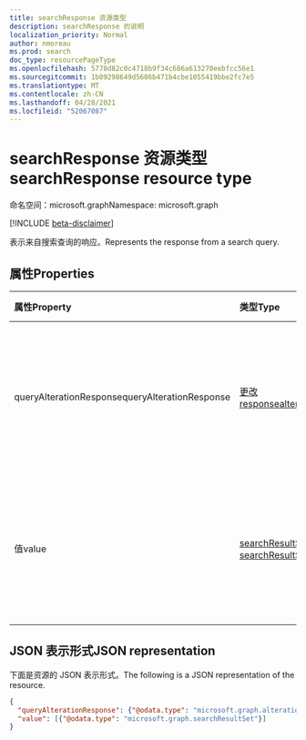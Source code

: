 ```yaml
---
title: searchResponse 资源类型
description: searchResponse 的说明
localization_priority: Normal
author: nmoreau
ms.prod: search
doc_type: resourcePageType
ms.openlocfilehash: 5778d82c0c4718b9f34c686a613270eebfcc56e1
ms.sourcegitcommit: 1b09298649d5606b471b4cbe1055419bbe2fc7e5
ms.translationtype: MT
ms.contentlocale: zh-CN
ms.lasthandoff: 04/28/2021
ms.locfileid: "52067087"
---
```

# <a name="searchresponse-resource-type"></a><span data-ttu-id="39b23-103">searchResponse 资源类型</span><span class="sxs-lookup"><span data-stu-id="39b23-103">searchResponse resource type</span></span>

<span data-ttu-id="39b23-104">命名空间：microsoft.graph</span><span class="sxs-lookup"><span data-stu-id="39b23-104">Namespace: microsoft.graph</span></span>

[!INCLUDE [beta-disclaimer](../../includes/beta-disclaimer.md)]

<span data-ttu-id="39b23-105">表示来自搜索查询的响应。</span><span class="sxs-lookup"><span data-stu-id="39b23-105">Represents the response from a search query.</span></span> 

## <a name="properties"></a><span data-ttu-id="39b23-106">属性</span><span class="sxs-lookup"><span data-stu-id="39b23-106">Properties</span></span>

| <span data-ttu-id="39b23-107">属性</span><span class="sxs-lookup"><span data-stu-id="39b23-107">Property</span></span>     | <span data-ttu-id="39b23-108">类型</span><span class="sxs-lookup"><span data-stu-id="39b23-108">Type</span></span>        | <span data-ttu-id="39b23-109">说明</span><span class="sxs-lookup"><span data-stu-id="39b23-109">Description</span></span> |
|:-------------|:------------|:------------|
|<span data-ttu-id="39b23-110">queryAlterationResponse</span><span class="sxs-lookup"><span data-stu-id="39b23-110">queryAlterationResponse</span></span>|[<span data-ttu-id="39b23-111">更改response</span><span class="sxs-lookup"><span data-stu-id="39b23-111">alterationResponse</span></span>](alterationResponse.md)|<span data-ttu-id="39b23-112">提供用于拼写更正的查询更改响应的详细信息。</span><span class="sxs-lookup"><span data-stu-id="39b23-112">Provides details of query alteration response for spelling correction.</span></span>|
|<span data-ttu-id="39b23-113">值</span><span class="sxs-lookup"><span data-stu-id="39b23-113">value</span></span>|<span data-ttu-id="39b23-114">[searchResultSet](searchResultSet.md) 集合</span><span class="sxs-lookup"><span data-stu-id="39b23-114">[searchResultSet](searchResultSet.md) collection</span></span>|<span data-ttu-id="39b23-115">表示来自搜索查询的结果，以及用于查询的术语。</span><span class="sxs-lookup"><span data-stu-id="39b23-115">Represents results from a search query, and the terms used for the query.</span></span>|

## <a name="json-representation"></a><span data-ttu-id="39b23-116">JSON 表示形式</span><span class="sxs-lookup"><span data-stu-id="39b23-116">JSON representation</span></span>

<span data-ttu-id="39b23-117">下面是资源的 JSON 表示形式。</span><span class="sxs-lookup"><span data-stu-id="39b23-117">The following is a JSON representation of the resource.</span></span>

<!-- {
  "blockType": "resource",
  "optionalProperties": [

  ],
  "@odata.type": "microsoft.graph.searchResponse",
  "baseType": null
}-->

```json
{
  "queryAlterationResponse": {"@odata.type": "microsoft.graph.alterationResponse"},
  "value": [{"@odata.type": "microsoft.graph.searchResultSet"}]
}
```

<!-- uuid: 16cd6b66-4b1a-43a1-adaf-3a886856ed98
2019-02-04 14:57:30 UTC -->
<!-- {
  "type": "#page.annotation",
  "description": "searchResponse resource",
  "keywords": "",
  "section": "documentation",
  "tocPath": ""
}-->

